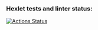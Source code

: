 ### Hexlet tests and linter status:
[![Actions Status](https://github.com/ikashyntseva/frontend-project-lvl1/workflows/hexlet-check/badge.svg)](https://github.com/ikashyntseva/frontend-project-lvl1/actions)